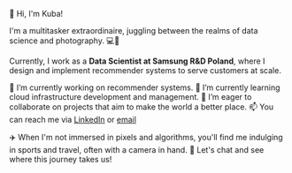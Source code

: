 <!--
**kklczk/kklczk** is a ✨ _special_ ✨ repository because its `README.md` (this file) appears on your GitHub profile.

Here are some ideas to get you started:

- 🔭 I’m currently working on ...
- 🌱 I’m currently learning ...
- 👯 I’m looking to collaborate on ...
- 🤔 I’m looking for help with ...
- 💬 Ask me about ...
- 📫 How to reach me: ...
- 😄 Pronouns: ...
- ⚡ Fun fact: ...
-->

👋 Hi, I'm Kuba!

I'm a multitasker extraordinaire, juggling between the realms of data science and photography. 💻📸

Currently, I work as a **Data Scientist at Samsung R&D Poland**, where I design and implement recommender systems to serve customers at scale.

🔭 I’m currently working on recommender systems.
🌱 I’m currently learning cloud infrastructure development and management.
👯 I’m eager to collaborate on projects that aim to make the world a better place.
📫 You can reach me via [LinkedIn](https://www.linkedin.com/in/jakubkoloczek) or [email](mailto:koloczek.jakub@gmail.com)

✈️ When I'm not immersed in pixels and algorithms, you'll find me indulging in sports and travel, often with a camera in hand.
🚀 Let's chat and see where this journey takes us!
